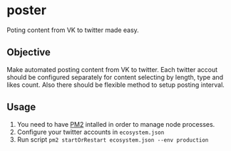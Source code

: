 # poster
Poting content from VK to twitter made easy.

Objective
--------
Make automated posting content from VK to twitter. 
Each twitter accout should be configured separately for content selecting by length, type and likes count. Also there should be flexible method to setup posting interval.


Usage
-----

1. You need to have [PM2](https://github.com/Unitech/pm2) intalled in order to manage node processes.
2. Configure your twitter accounts in ```ecosystem.json```
3. Run script ```pm2 startOrRestart ecosystem.json --env production```
